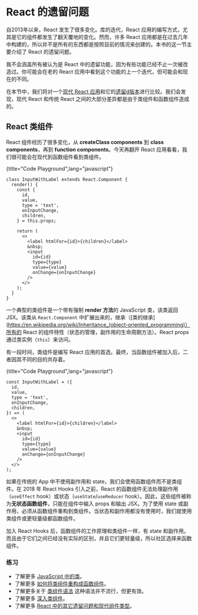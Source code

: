 # React 的遗留问题

自2013年以来，React 发生了很多变化。库的迭代，React 应用的编写方式，尤其是它的组件都发生了翻天覆地的变化。然而，许多 React 应用都是在过去几年中构建的，所以并不是所有的东西都是按照目前的情况来创建的。本书的这一节主要介绍了 React 的遗留问题。

我不会涵盖所有被认为是 React 中的遗留功能，因为有些功能已经不止一次被改造过。你可能会在老的 React 应用中看到这个功能的上一个迭代，但可能会和现在的不同。

在本节中，我们将对一个[现代 React 应用](https://codesandbox.io/s/github/the-road-to-learn-react/hacker-stories/tree/hs/react-modern-final)和它的[遗留d版本](https://codesandbox.io/s/github/the-road-to-learn-react/hacker-stories/tree/hs/react-legacy)进行比较。我们会发现，现代 React 和传统 React 之间的大部分差异都是由于类组件和函数组件造成的。

## React 类组件

React 组件经历了很多变化，从 **createClass components** 到 **class components**，再到 **function components**。今天再翻开 React 应用看看，我们很可能会在现代到函数组件看到类组件。

{title="Code Playground",lang="javascript"}
~~~~~~~
class InputWithLabel extends React.Component {
  render() {
    const {
      id,
      value,
      type = 'text',
      onInputChange,
      children,
    } = this.props;

    return (
      <>
        <label htmlFor={id}>{children}</label>
        &nbsp;
        <input
          id={id}
          type={type}
          value={value}
          onChange={onInputChange}
        />
      </>
    );
  }
}
~~~~~~~

一个典型的类组件是一个带有强制 **render 方法**的 JavaScript 类，该类返回 JSX。该类从 `React.Component` 中扩展出来的，继承（[类的继承](https://en.wikipedia.org/wiki/Inheritance_(object-oriented_programming)）所有的 React 的组件特性（状态的管理，副作用的生命周期方法）。React props 通过类实例（`this`）来访问。

有一段时间，类组件是编写 React 应用的首选。最终，当函数组件被加入后，二者因其不同的目的共存着。

{title="Code Playground",lang="javascript"}
~~~~~~~
const InputWithLabel = ({
  id,
  value,
  type = 'text',
  onInputChange,
  children,
}) => (
  <>
    <label htmlFor={id}>{children}</label>
    &nbsp;
    <input
      id={id}
      type={type}
      value={value}
      onChange={onInputChange}
    />
  </>
);
~~~~~~~

如果在传统的 App 中不使用副作用和 state，我们会使用函数组件而不是类组件。在 2018 年 React Hooks 引入之前，React 的函数组件无法处理副作用（`useEffect` hook）或状态（`useState`/`useReducer` hook）。因此，这些组件被称为**无状态函数组件**，只能在组件中输入 props 和输出 JSX。为了使用 state 或副作用，必须从函数组件重构到类组件。当状态和副作用都没有使用时，我们就使用类组件或更轻量级都函数组件。

加入 React Hooks 后，函数组件的工作原理和类组件一样，有 state 和副作用。而且由于它们之间已经没有实际的区别，并且它们更轻量级，所以社区选择来函数组件。

### 练习

* 了解更多 [JavaScript 中的类](https://developer.mozilla.org/en-US/docs/Web/JavaScript/Reference/Classes)。
* 了解更多 [如何将类组件重构成函数组件](https://www.robinwieruch.de/react-hooks-migration)。
* 了解更多关于 [类组件语法](https://github.com/the-road-to-learn-react/react-alternative-class-component-syntax) 这种语法并不流行，但更有效。
* 了解更多 [深入类组件](https://reactjs.org/docs/react-component.html)。
* 了解更多 [React 中的其它遗留问题和现代组件类型](https://www.robinwieruch.de/react-component-types)。
